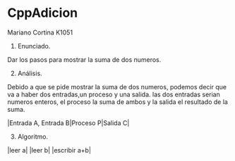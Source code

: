 # CppAdicion
Mariano Cortina K1051

1. Enunciado.

 Dar los pasos para mostrar la suma de dos numeros.
  
2. Análisis.

 Debido a que se pide mostrar la suma de dos numeros, podemos decir que va a haber dos entradas,un proceso y una salida.
 las dos entradas serian numeros enteros, el proceso la suma de ambos y la salida el resultado de la suma.
  
 |Entrada A, Entrada B|Proceso P|Salida C|


3. Algoritmo.

 |leer a|
 |leer b|
 |escribir a+b|
